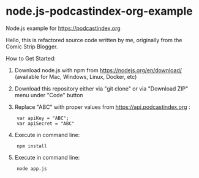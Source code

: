 # node.js-podcastindex-org-example
 
Node.js example for https://podcastindex.org

Hello, this is refactored source code written by me, originally from the Comic Strip Blogger.

How to Get Started:

1) Download node.js with npm from https://nodejs.org/en/download/
(available for Mac, Windows, Linux, Docker, etc)

2) Download this repository either via "git clone" or via "Download ZIP" menu under "Code" button

3) Replace "ABC" with proper values from https://api.podcastindex.org :
```
    var apiKey = "ABC";
    var apiSecret = "ABC"
```
4) Execute in command line:
```
    npm install
```
5) Execute in command line:
```
    node app.js
```
